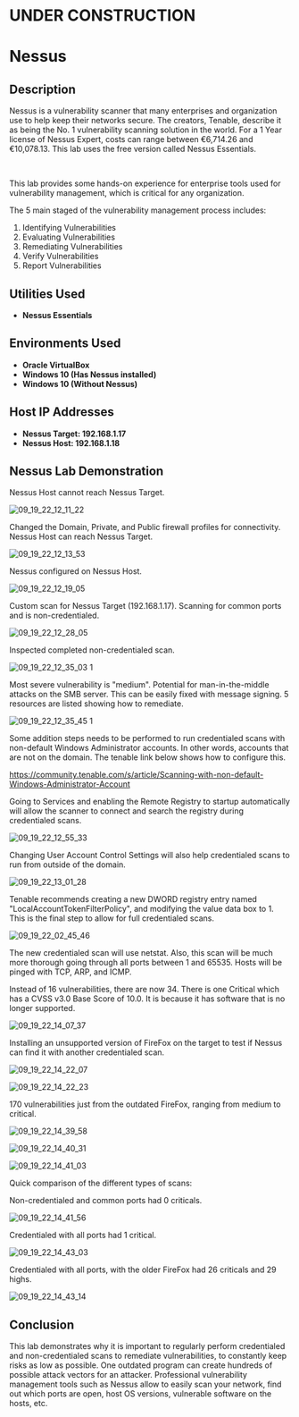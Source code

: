 <h1>UNDER CONSTRUCTION</h1>

<h1>Nessus</h1>

<h2>Description</h2>

Nessus is a vulnerability scanner that many enterprises and organization use to help keep their networks secure. The creators, Tenable, describe it as being the No. 1 vulnerability scanning solution in the world. For a 1 Year license of Nessus Expert, costs can range between €6,714.26 and €10,078.13. This lab uses the free version called Nessus Essentials.

<br />

This lab provides some hands-on experience for enterprise tools used for vulnerability management, which is critical for any organization. 

The 5 main staged of the vulnerability management process includes:

1) Identifying Vulnerabilities
2) Evaluating Vulnerabilities 
3) Remediating Vulnerabilities 
4) Verify Vulnerabilities 
5) Report Vulnerabilities 

<h2>Utilities Used</h2>

- <b>Nessus Essentials</b> 

<h2>Environments Used </h2>

- <b>Oracle VirtualBox</b> 
- <b>Windows 10 (Has Nessus installed)</b> 
- <b>Windows 10 (Without Nessus)</b>

<h2>Host IP Addresses</h2>

- <b>Nessus Target: 192.168.1.17</b> 
- <b>Nessus Host: 192.168.1.18</b> 


<h2>Nessus Lab Demonstration</h2>

Nessus Host cannot reach Nessus Target.

![09_19_22_12_11_22](https://user-images.githubusercontent.com/112909705/191384959-6a95c215-d274-4b53-b6aa-1416388515f0.png)

Changed the Domain, Private, and Public firewall profiles for connectivity. Nessus Host can reach Nessus Target.

![09_19_22_12_13_53](https://user-images.githubusercontent.com/112909705/191394026-4423a4d3-132c-4e25-82b1-6e3109515988.png)

Nessus configured on Nessus Host.

![09_19_22_12_19_05](https://user-images.githubusercontent.com/112909705/191394086-cf8ccf5b-4ffe-4d83-9ff6-420c6a333410.png)

Custom scan for Nessus Target (192.168.1.17). Scanning for common ports and is non-credentialed. 

![09_19_22_12_28_05](https://user-images.githubusercontent.com/112909705/191394122-0629401e-0a67-4d2f-88cf-5893ae090724.png)

Inspected completed non-credentialed scan. 

![09_19_22_12_35_03 1](https://user-images.githubusercontent.com/112909705/191394163-fa34b7b9-c5ee-4ffe-908e-622acb6b2e9d.png)

Most severe vulnerability is "medium". Potential for man-in-the-middle attacks on the SMB server. This can be easily fixed with message signing. 5 resources are listed showing how to remediate.

![09_19_22_12_35_45 1](https://user-images.githubusercontent.com/112909705/191394181-3e4ddefb-820d-4e4e-9f15-a0551092858f.png)

Some addition steps needs to be performed to run credentialed scans with non-default Windows Administrator accounts. In other words, accounts that are not on the domain. The tenable link below shows how to configure this.

https://community.tenable.com/s/article/Scanning-with-non-default-Windows-Administrator-Account

Going to Services and enabling the Remote Registry to startup automatically will allow the scanner to connect and search the registry during credentialed scans. 

![09_19_22_12_55_33](https://user-images.githubusercontent.com/112909705/191394208-56ad2c11-f281-4a4d-92db-e9d9c2a8b1f1.png)

Changing User Account Control Settings will also help credentialed scans to run from outside of the domain. 

![09_19_22_13_01_28](https://user-images.githubusercontent.com/112909705/191394259-3f54e7e5-0474-4fc8-a3c9-148b42e489b2.png)

Tenable recommends creating a new DWORD registry entry named "LocalAccountTokenFilterPolicy", and modifying the value data box to 1. This is the final step to allow for full credentialed scans.  

![09_19_22_02_45_46](https://user-images.githubusercontent.com/112909705/191394311-fe839852-1818-4b9a-b681-584ab29b46d4.png)

The new credentialed scan will use netstat. Also, this scan will be much more thorough going through all ports between 1 and 65535. Hosts will be pinged with TCP, ARP, and ICMP. 

Instead of 16 vulnerabilities, there are now 34. There is one Critical which has a CVSS v3.0 Base Score of 10.0. It is because it has software that is no longer supported. 

![09_19_22_14_07_37](https://user-images.githubusercontent.com/112909705/191394360-201aebfc-e3c8-44cf-b770-c2108035e2c8.png)

Installing an unsupported version of FireFox on the target to test if Nessus can find it with another credentialed scan.  

![09_19_22_14_22_07](https://user-images.githubusercontent.com/112909705/191394391-dd3a0e88-0ed4-4c84-8377-80620aa9fd48.png)

![09_19_22_14_22_23](https://user-images.githubusercontent.com/112909705/191394400-3f816453-bb9b-4bc6-95ef-455094162d93.png)

170 vulnerabilities just from the outdated FireFox, ranging from medium to critical.  

![09_19_22_14_39_58](https://user-images.githubusercontent.com/112909705/191394429-5734cb18-d9b0-4e3a-891f-e833f41ef4fb.png)

![09_19_22_14_40_31](https://user-images.githubusercontent.com/112909705/191394467-cb02f907-869d-4326-9586-b145e2139d16.png)

![09_19_22_14_41_03](https://user-images.githubusercontent.com/112909705/191394561-17ba6b3b-0102-4b49-9916-ea56426ef6da.png)

Quick comparison of the different types of scans: 

Non-credentialed and common ports had 0 criticals.

![09_19_22_14_41_56](https://user-images.githubusercontent.com/112909705/191394596-428f75ac-f132-4aaa-839c-e4d6e17f03e4.png)

Credentialed with all ports had 1 critical. 

![09_19_22_14_43_03](https://user-images.githubusercontent.com/112909705/191394620-9f31a444-aa3c-4d14-8fda-30aca8493c6c.png)

Credentialed with all ports, with the older FireFox had 26 criticals and 29 highs.

![09_19_22_14_43_14](https://user-images.githubusercontent.com/112909705/191394664-d10c421d-ddef-4e8b-992c-8237506b0303.png)

<h2>Conclusion</h2>

This lab demonstrates why it is important to regularly perform credentialed and non-credentialed scans to remediate vulnerabilities, to constantly keep risks as low as possible. One outdated program can create hundreds of possible attack vectors for an attacker. Professional vulnerability management tools such as Nessus allow to easily scan your network, find out which ports are open, host OS versions, vulnerable software on the hosts, etc. 

</br>








